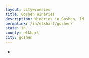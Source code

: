 ```yaml
---
layout: citywineries
title: Goshen Wineries
description: Wineries in Goshen, IN
permalink: /in/elkhart/goshen/
state: in
county: elkhart
city: goshen
---
```

-
